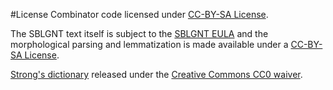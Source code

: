 #License
Combinator code licensed under [CC-BY-SA License](https://creativecommons.org/licenses/by-sa/3.0/).

The SBLGNT text itself is subject to the [SBLGNT EULA](http://sblgnt.com/license/) and the morphological parsing and lemmatization is made available under a [CC-BY-SA License](https://creativecommons.org/licenses/by-sa/3.0/).

[Strong's dictionary](https://github.com/morphgnt/strongs-dictionary-xml) released under the [Creative Commons CC0 waiver](https://creativecommons.org/publicdomain/zero/1.0/).